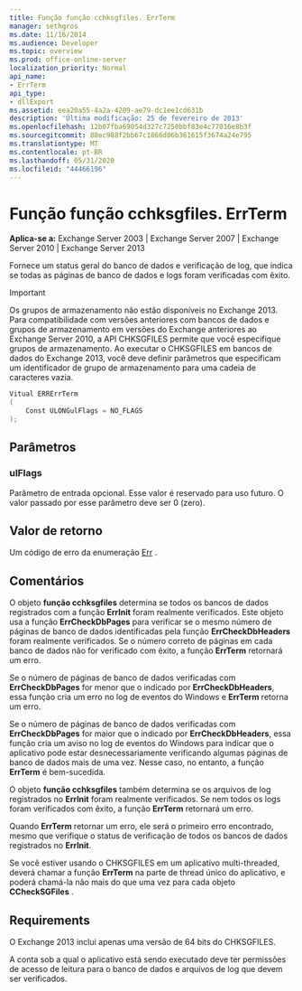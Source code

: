```yaml
---
title: Função função cchksgfiles. ErrTerm
manager: sethgros
ms.date: 11/16/2014
ms.audience: Developer
ms.topic: overview
ms.prod: office-online-server
localization_priority: Normal
api_name:
- ErrTerm
api_type:
- dllExport
ms.assetid: eea20a55-4a2a-4209-ae79-dc1ee1cd631b
description: 'Última modificação: 25 de fevereiro de 2013'
ms.openlocfilehash: 12b07fba69054d327c7250bbf83e4c77016e8b3f
ms.sourcegitcommit: 88ec988f2bb67c1866d06b361615f3674a24e795
ms.translationtype: MT
ms.contentlocale: pt-BR
ms.lasthandoff: 05/31/2020
ms.locfileid: "44466196"
---
```

# <a name="cchksgfileserrterm-function"></a>Função função cchksgfiles. ErrTerm
  
**Aplica-se a:** Exchange Server 2003 | Exchange Server 2007 | Exchange Server 2010 | Exchange Server 2013
  
Fornece um status geral do banco de dados e verificação de log, que indica se todas as páginas de banco de dados e logs foram verificadas com êxito.
  
> [!IMPORTANT]
> Os grupos de armazenamento não estão disponíveis no Exchange 2013. Para compatibilidade com versões anteriores com bancos de dados e grupos de armazenamento em versões do Exchange anteriores ao Exchange Server 2010, a API CHKSGFILES permite que você especifique grupos de armazenamento. Ao executar o CHKSGFILES em bancos de dados do Exchange 2013, você deve definir parâmetros que especificam um identificador de grupo de armazenamento para uma cadeia de caracteres vazia. 
  
```cs
Vitual ERRErrTerm 
(
    Const ULONGulFlags = NO_FLAGS
);

```

## <a name="parameters"></a>Parâmetros

### <a name="ulflags"></a>ulFlags
  
Parâmetro de entrada opcional. Esse valor é reservado para uso futuro. O valor passado por esse parâmetro deve ser 0 (zero).
    
## <a name="return-value"></a>Valor de retorno

Um código de erro da enumeração [Err](cchksgfiles-err-enumeration.md) . 
  
## <a name="remarks"></a>Comentários

O objeto **função cchksgfiles** determina se todos os bancos de dados registrados com a função **ErrInit** foram realmente verificados. Este objeto usa a função **ErrCheckDbPages** para verificar se o mesmo número de páginas de banco de dados identificadas pela função **ErrCheckDbHeaders** foram realmente verificados. Se o número correto de páginas em cada banco de dados não for verificado com êxito, a função **ErrTerm** retornará um erro. 
  
Se o número de páginas de banco de dados verificadas com **ErrCheckDbPages** for menor que o indicado por **ErrCheckDbHeaders**, essa função cria um erro no log de eventos do Windows e **ErrTerm** retorna um erro. 
  
Se o número de páginas de banco de dados verificadas com **ErrCheckDbPages** for maior que o indicado por **ErrCheckDbHeaders**, essa função cria um aviso no log de eventos do Windows para indicar que o aplicativo pode estar desnecessariamente verificando algumas páginas de banco de dados mais de uma vez. Nesse caso, no entanto, a função **ErrTerm** é bem-sucedida. 
  
O objeto **função cchksgfiles** também determina se os arquivos de log registrados no **ErrInit** foram realmente verificados. Se nem todos os logs foram verificados com êxito, a função **ErrTerm** retornará um erro. 
  
Quando **ErrTerm** retornar um erro, ele será o primeiro erro encontrado, mesmo que verifique o status de verificação de todos os bancos de dados registrados no **ErrInit**.
  
Se você estiver usando o CHKSGFILES em um aplicativo multi-threaded, deverá chamar a função **ErrTerm** na parte de thread único do aplicativo, e poderá chamá-la não mais do que uma vez para cada objeto **CCheckSGFiles** . 
  
## <a name="requirements"></a>Requirements

O Exchange 2013 inclui apenas uma versão de 64 bits do CHKSGFILES.
  
A conta sob a qual o aplicativo está sendo executado deve ter permissões de acesso de leitura para o banco de dados e arquivos de log que devem ser verificados.
  

